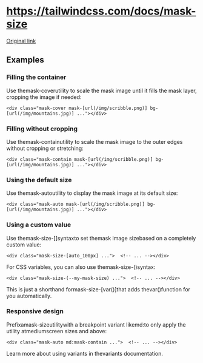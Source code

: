 # https://tailwindcss.com/docs/mask-size

[Original link](https://tailwindcss.com/docs/mask-size)

## Examples

### Filling the container

Use themask-coverutility to scale the mask image until it fills the mask layer, cropping the image if needed:

```
<div class="mask-cover mask-[url(/img/scribble.png)] bg-[url(/img/mountains.jpg)] ..."></div>
```

### Filling without cropping

Use themask-containutility to scale the mask image to the outer edges without cropping or stretching:

```
<div class="mask-contain mask-[url(/img/scribble.png)] bg-[url(/img/mountains.jpg)] ..."></div>
```

### Using the default size

Use themask-autoutility to display the mask image at its default size:

```
<div class="mask-auto mask-[url(/img/scribble.png)] bg-[url(/img/mountains.jpg)] ..."></div>
```

### Using a custom value

Use themask-size-[<value>]syntaxto set themask image sizebased on a completely custom value:

```
<div class="mask-size-[auto_100px] ...">  <!-- ... --></div>
```

For CSS variables, you can also use themask-size-(<custom-property>)syntax:

```
<div class="mask-size-(--my-mask-size) ...">  <!-- ... --></div>
```

This is just a shorthand formask-size-[var(<custom-property>)]that adds thevar()function for you automatically.

### Responsive design

Prefixamask-sizeutilitywith a breakpoint variant likemd:to only apply the utility atmediumscreen sizes and above:

```
<div class="mask-auto md:mask-contain ...">  <!-- ... --></div>
```

Learn more about using variants in thevariants documentation.
